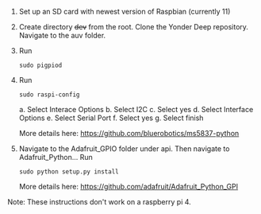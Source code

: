 1. Set up an SD card with newest version of Raspbian (currently 11)
2. Create directory ~~dev~~ from the root. Clone the Yonder Deep repository. Navigate to the auv folder.
3. Run
   ~~~
   sudo pigpiod
   ~~~
4. Run
   ~~~
   sudo raspi-config
   ~~~
   a. Select Interace Options
   b. Select I2C
   c. Select yes
   d. Select Interface Options
   e. Select Serial Port
   f. Select yes
   g. Select finish

   More details here: https://github.com/bluerobotics/ms5837-python
5. Navigate to the Adafruit_GPIO folder under api. Then navigate to Adafruit_Python... Run
   ~~~
   sudo python setup.py install
   ~~~

   More details here: https://github.com/adafruit/Adafruit_Python_GPI

Note: These instructions don't work on a raspberry pi 4.
